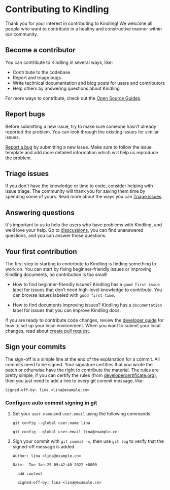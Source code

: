 # Contributing to Kindling
Thank you for your interest in contributing to Kindling! We welcome all people who want to contribute in a healthy and constructive manner within our community. 
​

## Become a contributor
You can contribute to Kindling in several ways, like:
- Contribute to the codebase
- Report and triage bugs
- Write technical documentation and blog posts for users and contributors
- Help others by answering questions about Kindling

For more ways to contribute, check out the [Open Source Guides](https://opensource.guide/how-to-contribute/).
​

## Report bugs
Before submitting a new issue, try to make sure someone hasn’t already reported the problem. You can look through the existing issues for similar issues.
​

[Report a bug](https://github.com/KindlingProject/kindling/issues/new?assignees=&labels=&template=bug_report.md&title=) by submitting a new issue. Make sure to follow the issue template and add more detailed information which will help us reproduce the problem.

## Triage issues
If you don't have the knowledge or time to code, consider helping with issue triage. The community will thank you for saving them time by spending some of yours.
Read more about the ways you can [Triage issues](contribute/triage_issues.md).

## Answering questions
It's important to us to help the users who have problems with Kindling, and we’d love your help. Go to [disscussions](https://github.com/KindlingProject/kindling/discussions), you can find unanswered questions, and you can answer those questions.


## Your first contribution
The first step to starting to contribute to Kindling is finding something to work on. You can start by fixing beginner-friendly issues or improving Kindling documents, no contribution is too small!

+ How to find beginner-friendly issues? Kindling has a `good first issue` label for issues that don’t need high-level knowledge to contribute. You can browse issues labeled with `good first time`. 

+ How to find documents improving issues? Kindling has a `documentation` label for issues that you can improve Kindling docs.

If you are ready to contribute code changes, review the [developer guide](http://kindlingx.com/docs/developer-guide/build-kindling-container-image/) for how to set up your local environment.
When you want to submit your local changes, read about [create pull request](contribute/create_pull_request.md).

## Sign your commits

The sign-off is a simple line at the end of the explanation for a commit. All commits need to be signed. Your signature certifies that you wrote the patch or otherwise have the right to contribute the material. The rules are pretty simple, if you can certify the rules (from [developercertificate.org](https://developercertificate.org/)), then you just need to add a line to every git commit message, like:

```
Signed-off-by: lina <lina@example.cn>
```

### Configure auto commit signing in git 

1. Set your `user.name` and `user.email` using the following commands:

   ```
   git config --global user.name lina
   
   git config --global user.email lina@example.cn
   ```

2. Sign your commit with `git commit -s`, then use `git log` to verify that the signed-off message is added.

   ```
   Author: lina <lina@example.cn>
   
   Date:  Tue Jan 25 09:42:40 2022 +0800
   
     add content
   
     Signed-off-by: lina <lina@example.cn>
   ```

   

